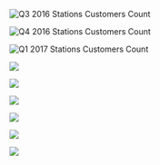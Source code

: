![Q3 2016 Stations Customers Count](https://github.com/jebyliang/Images/blob/master/q3_start.png)

![Q4 2016 Stations Customers Count](https://github.com/jebyliang/Images/blob/master/q4_start.png)

![Q1 2017 Stations Customers Count](https://github.com/jebyliang/Images/blob/master/q1_start.png)

![](https://github.com/jebyliang/Images/blob/master/mosaic_q3_q1.gif)

![](https://github.com/jebyliang/Images/blob/master/hour%20q341.png)

![](https://github.com/jebyliang/Images/blob/master/weekdays%20q341_update.png)

![](https://github.com/jebyliang/Images/blob/master/fluid%20Q3.png)

![](https://github.com/jebyliang/Images/blob/master/fluid%20Q4.png)

![](https://github.com/jebyliang/Images/blob/master/fluid%20Q1.png)


